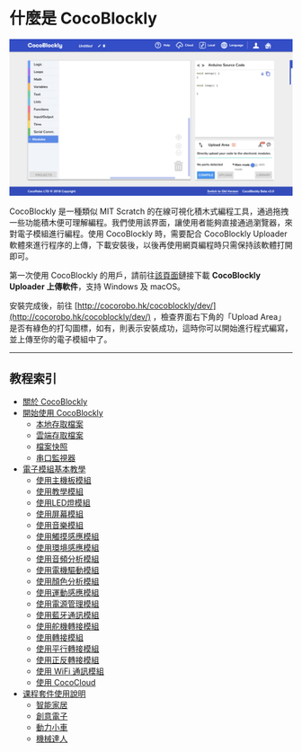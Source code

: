 # 什麼是 CocoBlockly

![](/media/about-cocoblockly.png)

CocoBlockly 是一種類似 MIT Scratch 的在線可視化積木式編程工具，通過拖拽一些功能積木便可理解編程。我們使用該界面，讓使用者能夠直接通過瀏覽器，來對電子模組進行編程。使用 CocoBlockly 時，需要配合 CocoBlockly Uploader 軟體來進行程序的上傳，下載安裝後，以後再使用網頁編程時只需保持該軟體打開即可。

第一次使用 CocoBlockly 的用戶，請前往[該頁面](/getting-started/info)鏈接下載 **CocoBlockly Uploader 上傳軟件**，支持 Windows 及 macOS。

安裝完成後，前往 [http://cocorobo.hk/cocoblockly/dev/](http://cocorobo.hk/cocoblockly/dev/) ，檢查界面右下角的「Upload Area」是否有綠色的打勾圖標，如有，則表示安裝成功，這時你可以開始進行程式編寫，並上傳至你的電子模組中了。

---

## 教程索引

- [關於 CocoBlockly](index)
- [開始使用 CocoBlockly](/getting-started/info)
  - [本地存取檔案](/getting-started/local-storage)
  - [雲端存取檔案](/getting-started/cloud-storage)
  - [檔案快照](/getting-started/project-snapshot)
  - [串口監視器](/getting-started/serial-monitor)
- [電子模組基本教學](/cocomod/overview)
  - [使用主機板模組](/cocomod/main-controller)
  - [使用教學模組](/cocomod/sensor-101)
  - [使用LED燈模組 ](/cocomod/led-matrix)
  - [使用屏幕模組](/cocomod/screen)
  - [使用音樂模組](/cocomod/music)
  - [使用觸摸感應模組](/cocomod/touch)
  - [使用環境感應模組](/cocomod/environment)
  - [使用音頻分析模組](/cocomod/audio-analyzer)
  - [使用電機驅動模組](/cocomod/motor-driver)
  - [使用顏色分析模組](/cocomod/color-analyzer)
  - [使用運動感應模組](/cocomod/motion)
  - [使用電源管理模組](/cocomod/power-management)
  - [使用藍牙通訊模組](/cocomod/bluetooth)
  - [使用舵機轉接模組](/cocomod/servo)
  - [使用轉接模組](/cocomod/hub)
  - [使用平行轉接模組](/cocomod/horizontal-adapter)
  - [使用正反轉接模組](/cocomod/reversed-adapter)
  - [使用 WiFi 通訊模組](/cocomod/wifi)
  - [使用 CocoCloud](/cocomod/coco-cloud)
- [课程套件使用說明](/kit/overview)
  - [智能家居](/kit/smart-home)
  - [創意電子](/kit/creative-electronics)
  - [動力小車](/kit/robot-car)
  - [機械達人](/kit/robot-arm)